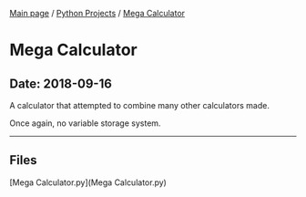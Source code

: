 [Main page](/) / [Python Projects](/python) / [Mega Calculator](/python/2018-09-16_Mega_Calculator)

# Mega Calculator

## Date: 2018-09-16

A calculator that attempted to combine many other calculators made.

Once again, no variable storage system.

-----

## Files

[Mega Calculator.py](Mega Calculator.py)